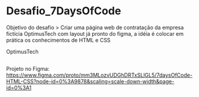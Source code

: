 # Desafio_7DaysOfCode

Objetivo do desafio > Criar uma página web de contratação da empresa fictícia OptimusTech com layout já pronto do figma, a idéia é colocar em prática os conhecimentos de HTML e CSS

OptimusTech

##

Projeto no Figma: 
https://www.figma.com/proto/mm3MLozvUDGhDRTxSLlGL5/7daysOfCode-HTML-CSS?node-id=0%3A9878&scaling=scale-down-width&page-id=0%3A1
